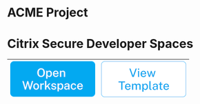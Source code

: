 # ACME Project

# Citrix Secure Developer Spaces
| [![Open in Strong Network](./assets/open_workspace_blue_small_2-5.png)](https://demo.strong.network/project/399991536570222/quickstart/714288768697896)  | [![Open in Strong Network](./assets/view_template_blue_small_2-5.png)](https://demo.strong.network/project/399991536570222/workspaces/templates) |
| ------------- |:-------------:|
